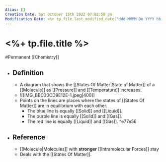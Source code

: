 ```yaml
---
Alias: []
Creation Date: Sat October 15th 2022 07:02:58 pm 
Modification Date: <%+ tp.file.last_modified_date("ddd MMMM Do YYYY hh:mm:ss a") %>
---
```

# <%+ tp.file.title %>
#Permanent [[Chemistry]]

- ## Definition
	- A diagram that shows the [[States Of Matter|State of Matter]] of a [[Molecule]] as [[Pressure]] and [[Temperature]] increases.
	- ![[IMG_BBC30CD9E12E-1.jpeg|400]]
	- Points on the lines are places where the states of [[States Of Matter]] are in equilibrium with each other.
		- The blue line is equally [[Solid]] and [[Liquid]].
		- The purple line is equally [[Solid]] and [[Gas]].
		- The red line is equally [[Liquid]] and [[Gas]]. ^e77e56
- ## Reference
	- [[Molecule|Molecules]] with **stronger** [[Intramolecular Forces]] stay 
	- Deals with the [[States Of Matter]].